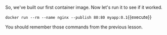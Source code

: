 So, we've built our first container image. Now let's run it to see if it worked.

`docker run --rm --name nginx --publish 80:80 myapp:0.1`{{execute}}

You should remember those commands from the previous lesson.
